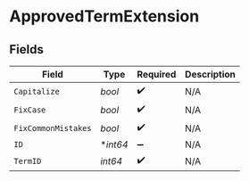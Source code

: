 # ApprovedTermExtension


## Fields

| Field               | Type                | Required            | Description         |
| ------------------- | ------------------- | ------------------- | ------------------- |
| `Capitalize`        | *bool*              | :heavy_check_mark:  | N/A                 |
| `FixCase`           | *bool*              | :heavy_check_mark:  | N/A                 |
| `FixCommonMistakes` | *bool*              | :heavy_check_mark:  | N/A                 |
| `ID`                | **int64*            | :heavy_minus_sign:  | N/A                 |
| `TermID`            | *int64*             | :heavy_check_mark:  | N/A                 |
